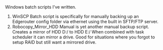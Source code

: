 Windows batch scripts I've written.

1. WinSCP Batch script is specifically for manually backing up an Edgerouter config folder via ethernet using the built in SFTP/FTP server.
2. Robocopy_Mirror_HDD Manual is yet another manual backup script. Creates a mirror of HDD D:/ to HDD E:/ When combined with task scheduler it can mirror a drive. Good for situations where you forgot to setup RAID but still want a mirrored drive.
